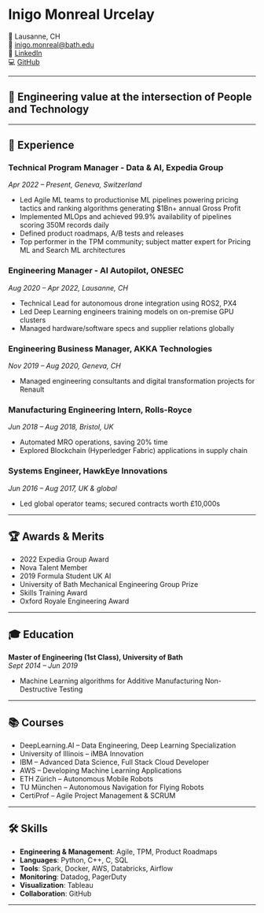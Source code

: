 # Inigo Monreal Urcelay

📍 Lausanne, CH  
📧 [inigo.monreal@bath.edu](mailto:inigo.monreal@bath.edu)  
🔗 [LinkedIn](https://linkedin.com/in/inigo-monreal-urcelay)  
💻 [GitHub](https://github.com/quijotengineer)  

---

## 🚀 Engineering value at the intersection of People and Technology

---

## 💼 Experience

### Technical Program Manager - Data & AI, Expedia Group  
*Apr 2022 – Present, Geneva, Switzerland*  
- Led Agile ML teams to productionise ML pipelines powering pricing tactics and ranking algorithms generating $1Bn+ annual Gross Profit  
- Implemented MLOps and achieved 99.9% availability of pipelines scoring 350M records daily  
- Defined product roadmaps, A/B tests and releases  
- Top performer in the TPM community; subject matter expert for Pricing ML and Search ML architectures

### Engineering Manager - AI Autopilot, ONESEC  
*Aug 2020 – Apr 2022, Lausanne, CH*  
- Technical Lead for autonomous drone integration using ROS2, PX4  
- Led Deep Learning engineers training models on on-premise GPU clusters  
- Managed hardware/software specs and supplier relations globally

### Engineering Business Manager, AKKA Technologies  
*Nov 2019 – Aug 2020, Geneva, CH*  
- Managed engineering consultants and digital transformation projects for Renault

### Manufacturing Engineering Intern, Rolls-Royce  
*Jun 2018 – Aug 2018, Bristol, UK*  
- Automated MRO operations, saving 20% time  
- Explored Blockchain (Hyperledger Fabric) applications in supply chain

### Systems Engineer, HawkEye Innovations  
*Jun 2016 – Aug 2017, UK & global*  
- Led global operator teams; secured contracts worth £10,000s

---

## 🏆 Awards & Merits

- 2022 Expedia Group Award  
- Nova Talent Member  
- 2019 Formula Student UK AI  
- University of Bath Mechanical Engineering Group Prize  
- Skills Training Award  
- Oxford Royale Engineering Award  

---

## 🎓 Education

**Master of Engineering (1st Class), University of Bath**  
*Sept 2014 – Jun 2019*  
- Machine Learning algorithms for Additive Manufacturing Non-Destructive Testing

---

## 📚 Courses

- DeepLearning.AI – Data Engineering, Deep Learning Specialization  
- University of Illinois – iMBA Innovation  
- IBM – Advanced Data Science, Full Stack Cloud Developer  
- AWS – Developing Machine Learning Applications  
- ETH Zürich – Autonomous Mobile Robots  
- TU München – Autonomous Navigation for Flying Robots  
- CertiProf – Agile Project Management & SCRUM

---

## 🛠 Skills

- **Engineering & Management**: Agile, TPM, Product Roadmaps  
- **Languages**: Python, C++, C, SQL  
- **Tools**: Spark, Docker, AWS, Databricks, Airflow  
- **Monitoring**: Datadog, PagerDuty  
- **Visualization**: Tableau  
- **Collaboration**: GitHub

---
